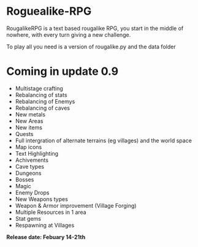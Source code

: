 # Roguealike-RPG
RougalikeRPG is a text based rougalike RPG, you start in the middle of nowhere, with every turn giving a new challenge.

To play all you need is a version of rougalike.py and the data folder

# Coming in update 0.9
- Multistage crafting
- Rebalancing of stats
- Rebalancing of Enemys
- Rebalancing of caves
- New metals
- New Areas
- New items
- Quests
- Full intergration of alternate terrains (eg villages) and the world space
- Map icons
- Text Highlighting
- Achivements
- Cave types
- Dungeons
- Bosses
- Magic
- Enemy Drops
- New Weapons types
- Weapon &  Armor improvement (Village Forging)
- Multiple Resources in 1 area
- Stat gems
- Respawning at Villages


__Release date:  Febuary 14-21th__
